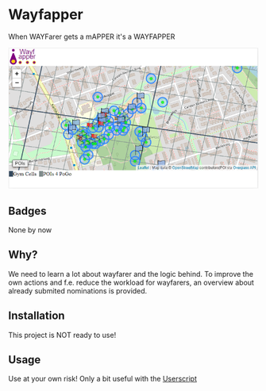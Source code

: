 # Wayfapper

When WAYFarer gets a mAPPER it's a WAYFAPPER

![Wayfapper](.assets/header.png?raw=true)

## Badges

None by now


## Why?

We need to learn a lot about wayfarer and the logic behind. To improve the own
actions and f.e. reduce the workload for wayfarers, an overview about already
submited nominations is provided.


## Installation

This project is NOT ready to use!


## Usage

Use at your own risk! Only a bit useful with the [Userscript](https://github.com/Wayfapper/UserScript)

